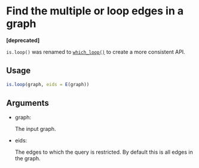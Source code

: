 # Find the multiple or loop edges in a graph

**\[deprecated\]**

`is.loop()` was renamed to
[`which_loop()`](https://r.igraph.org/reference/which_multiple.md) to
create a more consistent API.

## Usage

``` r
is.loop(graph, eids = E(graph))
```

## Arguments

- graph:

  The input graph.

- eids:

  The edges to which the query is restricted. By default this is all
  edges in the graph.
